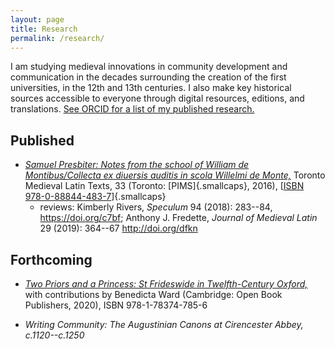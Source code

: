 ```yaml
---
layout: page
title: Research
permalink: /research/
---
```


I am studying medieval innovations in community development and communication in the decades surrounding the creation of the first universities, in the 12th and 13th centuries. I also make key historical sources accessible to everyone through digital resources, editions, and translations. [See ORCID for a list of my published research.](http://orcid.org/0000-0003-0464-5036)


## Published

- [*Samuel Presbiter: Notes from the school of William de Montibus/Collecta ex diuersis auditis in scola Willelmi de Monte,*](https://pims.ca/publication/isbn-978-0-88844-483-7/) Toronto Medieval Latin Texts, 33 (Toronto: [PIMS]{.smallcaps}, 2016), [[ISBN 978-0-88844-483-7](http://www.worldcat.org/isbn/9780888444837)]{.smallcaps}
    - reviews: Kimberly Rivers, *Speculum* 94 (2018): 283--84, <https://doi.org/c7bf>; Anthony J. Fredette, *Journal of Medieval Latin* 29 (2019): 364--67 <http://doi.org/dfkn>

## Forthcoming

- [*Two Priors and a Princess: St Frideswide in Twelfth-Century Oxford,*](https://www.openbookpublishers.com/product/1077) with contributions by Benedicta Ward (Cambridge: Open Book Publishers, 2020), ISBN 978-1-78374-785-6

- *Writing Community: The Augustinian Canons at Cirencester Abbey, c.1120--c.1250*
